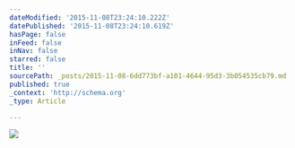 ```yaml
---
dateModified: '2015-11-08T23:24:10.222Z'
datePublished: '2015-11-08T23:24:10.619Z'
hasPage: false
inFeed: false
inNav: false
starred: false
title: ''
sourcePath: _posts/2015-11-08-6dd773bf-a101-4644-95d3-3b054535cb79.md
published: true
_context: 'http://schema.org'
_type: Article

---
```

![](https://the-grid-user-content.s3-us-west-2.amazonaws.com/dcd9bfb2-460b-48fe-974c-6a6b454b8d76.jpg)